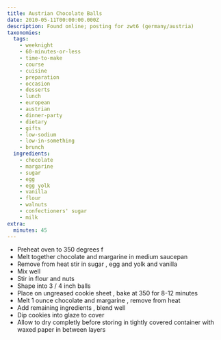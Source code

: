 ```yaml
---
title: Austrian Chocolate Balls
date: 2010-05-11T00:00:00.000Z
description: Found online; posting for zwt6 (germany/austria)
taxonomies:
  tags:
    - weeknight
    - 60-minutes-or-less
    - time-to-make
    - course
    - cuisine
    - preparation
    - occasion
    - desserts
    - lunch
    - european
    - austrian
    - dinner-party
    - dietary
    - gifts
    - low-sodium
    - low-in-something
    - brunch
  ingredients:
    - chocolate
    - margarine
    - sugar
    - egg
    - egg yolk
    - vanilla
    - flour
    - walnuts
    - confectioners' sugar
    - milk
extra:
  minutes: 45
---
```

 - Preheat oven to 350 degrees f
 - Melt together chocolate and margarine in medium saucepan
 - Remove from heat stir in sugar , egg and yolk and vanilla
 - Mix well
 - Stir in flour and nuts
 - Shape into 3 / 4 inch balls
 - Place on ungreased cookie sheet , bake at 350 for 8-12 minutes
 - Melt 1 ounce chocolate and margarine , remove from heat
 - Add remaining ingredients , blend well
 - Dip cookies into glaze to cover
 - Allow to dry completly before storing in tightly covered container with waxed paper in between layers
